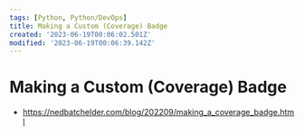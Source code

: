 ```yaml
---
tags: [Python, Python/DevOps]
title: Making a Custom (Coverage) Badge
created: '2023-06-19T00:06:02.501Z'
modified: '2023-06-19T00:06:39.142Z'
---
```


# Making a Custom (Coverage) Badge

* https://nedbatchelder.com/blog/202209/making_a_coverage_badge.html

